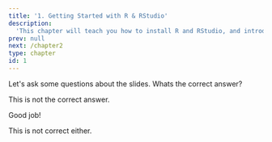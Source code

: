 ```yaml
---
title: '1. Getting Started with R & RStudio'
description:
  'This chapter will teach you how to install R and RStudio, and introduce you to the RStudio IDE.'
prev: null
next: /chapter2
type: chapter
id: 1
---
```


<exercise id="1" title="Getting ready to use R & RStudio" type="slides">

<slides source="chapter1_01_SetUp">
</slides>

</exercise>

<exercise id="2" title="The RStudio Interface">

Let's ask some questions about the slides. Whats the correct answer?

<choice>
<opt text="Answer one">

This is not the correct answer.

</opt>

<opt text="Answer two" correct="true">

Good job!

</opt>

<opt text="Answer three">

This is not correct either.

</opt>
</choice>

</exercise>


